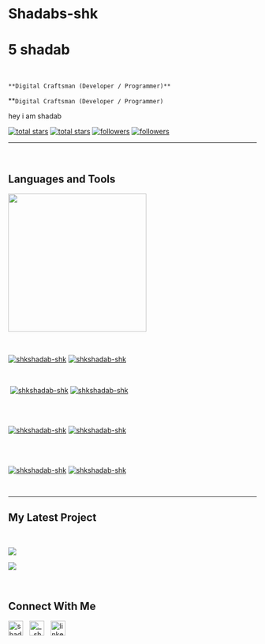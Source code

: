 # Shadabs-shk
<h1>5 shadab</h1>
<br /> 

                    
`**Digital Craftsman (Developer / Programmer)**`

                    
**`Digital Craftsman (Developer / Programmer)`

                    

<p align="left">hey i am shadab</p>
<p align="left"> 
  <a href="https://github.com/shkshadab-shk?tab=repositories&sort=stargazers#gh-light-mode-only">
    <img alt="total stars" title="Total stars on GitHub" src="https://custom-icon-badges.demolab.com/github/stars/shkshadab-shk?color=3ea97d&style=for-the-badge&labelColor=40b682&logo=star#gh-light-mode-only"/></a>
  
  <a href="https://github.com/shkshadab-shk?tab=repositories&sort=stargazers#gh-dark-mode-only">
    <img alt="total stars" title="Total stars on GitHub" src="https://custom-icon-badges.demolab.com/github/stars/shkshadab-shk?color=655489&style=for-the-badge&labelColor=c691e9&logo=star#gh-dark-mode-only"/></a>
  
  <a href="https://github.com/shkshadab-shk?tab=followers#gh-light-mode-only">
    <img alt="followers" title="Follow me on Github" src="https://custom-icon-badges.demolab.com/github/followers/shkshadab-shk?color=2c4954&labelColor=2c3e50&style=for-the-badge&logo=person-add&label=Follow&logoColor=white#gh-light-mode-only"/></a>
    
  <a href="https://github.com/shkshadab-shk?tab=followers#gh-dark-mode-only">
    <img alt="followers" title="Follow me on Github" src="https://custom-icon-badges.demolab.com/github/followers/shkshadab-shk?color=dacc84&labelColor=f9e692&style=for-the-badge&logo=person-add&label=Follow&logoColor=white#gh-dark-mode-only"/></a>
</p>

---
<br />

                    

<h2>Languages and Tools</h2> 
<p align="left">
<img width="280px"  src="https://skillicons.dev/icons?i=html,css,javascript&perline=9"  />
</p>
<br />

                    

<p><a href="https://github.com/shkshadab-shk#gh-dark-mode-only" target="_blank"><img align="center" src="https://github-readme-stats.vercel.app/api/top-langs/?username=shkshadab-shk&langs_count=6&show_icon=true&layout=compact&theme=nightowl#gh-dark-mode-only" alt="shkshadab-shk" /></a>
  <a href="https://github.com/shkshadab-shk#gh-light-mode-only" target="_blank"><img align="center" src="https://github-readme-stats.vercel.app/api/top-langs/?username=shkshadab-shk&langs_count=6&show_icon=true&layout=compact&theme=vue#gh-light-mode-only" alt="shkshadab-shk" /></a>
</p>

<br />

<p>&nbsp;<a href="https://github.com/shkshadab-shk#gh-dark-mode-only" target="_blank"><img align="center" src="https://github-readme-stats.vercel.app/api?username=shkshadab-shk&count_private=true&show_icons=true&theme=nightowl#gh-dark-mode-only" alt="shkshadab-shk" /></a>
<a href="https://github.com/shkshadab-shk#gh-light-mode-only" target="_blank"><img align="center" src="https://github-readme-stats.vercel.app/api?username=shkshadab-shk&count_private=true&show_icons=true&theme=vue#gh-light-mode-only" alt="shkshadab-shk" /></a>
</p> 
<br>
<br />

<p><a href="https://github.com/shkshadab-shk#gh-dark-mode-only" target="_blank"><img align="center" src="https://streak-stats.demolab.com?user=shkshadab-shk&theme=nightowl#gh-dark-mode-only" alt="shkshadab-shk"/></a>
<a href="https://github.com/shkshadab-shk#gh-light-mode-only" target="_blank"><img align="center" src="https://streak-stats.demolab.com?user=shkshadab-shk&theme=vue#gh-light-mode-only" alt="shkshadab-shk"/></a></p>
<br/>
<br />

<p><a href="https://github.com/shkshadab-shk#gh-dark-mode-only" target="_blank"><img align="center" src="https://github-readme-activity-graph.cyclic.app/graph?username=shkshadab-shk&theme=nightowl#gh-dark-mode-only" alt="shkshadab-shk" /></a>
<a href="https://github.com/shkshadab-shk#gh-light-mode-only" target="_blank"><img align="center" src="https://github-readme-activity-graph.cyclic.app/graph?username=shkshadab-shk&theme=vue#gh-light-mode-only" alt="shkshadab-shk" /></a></p>
<br/>

---


                    

<h2>My Latest Project</h2> 
<br />
<p><a href="https://github.com/shkshadab-shk/none#gh-dark-mode-only" target="_blank"><img align="center" src="https://github-readme-stats.vercel.app/api/pin/?username=shkshadab-shk&repo=none&theme=nightowl&show_owner=true#gh-dark-mode-only"/></a></p>
<p><a href="https://github.com/shkshadab-shk/none#gh-light-mode-only" target="_blank"><img align="center" src="https://github-readme-stats.vercel.app/api/pin/?username=shkshadab-shk&repo=none&theme=vue&show_owner=true#gh-light-mode-only"/></a></p>
<br />


                    

<h2>Connect With Me</h2> 
<p align="left">
<a href="https://twitter.com/shadab" target="_blank"><img align="left" width="30px" style="padding-right:10px;" src="https://raw.githubusercontent.com/rahuldkjain/github-profile-readme-generator/master/src/images/icons/Social/twitter.svg" alt="shadab" /></a>
<a href="https://instagram.com/__shadab.___" target="_blank"><img align="left" width="30px" style="padding-right:10px" src="https://raw.githubusercontent.com/rahuldkjain/github-profile-readme-generator/master/src/images/icons/Social/instagram.svg" alt="__shadab.___" /></a>
<a href="shadab" target="_blank"><img align="left" alt="linkedin" width="30px" style="padding-right: 10px;" src="https://cdn.jsdelivr.net/gh/devicons/devicon/icons/linkedin/linkedin-original.svg" /></a>
</p>
